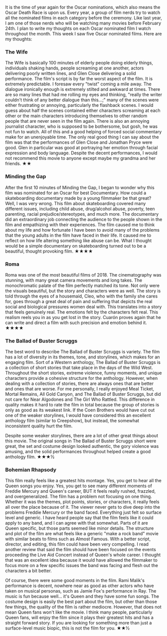 It is the time of year again for the Oscar nominations, which also means the Oscar Death Race is upon us. Every year, a group of film nerds try to watch all the nominated films in each category before the ceremony. Like last year, I am one of those nerds who will be watching many movies before February 24th. I plan to write my thoughts on each Oscar nominated film I watch throughout the month. This week I saw five Oscar nominated films. Here are my thoughts:

### The Wife ###
The Wife is basically 100 minutes of elderly people doing elderly things, individuals shaking hands, people screaming at one another, actors delivering poorly written lines, and Glen Close delivering a solid performance. The film's script is by far the worst aspect of the film. It is extremely predictable. I foresaw every "twist" coming a mile away. The dialogue ironically enough is extremely stilted and awkward at times. There are so many lines that had me rolling my eyes and thinking, "really the writer couldn't think of any better dialogue than this…;" many of the scenes were either frustrating or annoying, particularly the flashback scenes. I would guess about half the scenes contained either characters screaming at each other or the main characters introducing themselves to other random people that are never seen in the film again. There is also an annoying journalist character, who is supposed to be bothersome, but gosh, he was not fun to watch. All of this and a good helping of forced social commentary make for an unenjoyable time. The only real good thing I can say about the film was that the performances of Glen Close and Jonathan Pryce were good. Glen in particular was good at portraying her emotion through facial expression and body language. Despite the decent performances, I would not recommend this movie to anyone except maybe my grandma and her friends. ★★

### Minding the Gap ###
After the first 10 minutes of Minding the Gap, I began to wonder why this film was nominated for an Oscar for best Documentary. How could a skateboarding documentary made by a young filmmaker be that great? Well, I was very wrong. This film about skateboarding covered many different issues, including child abuse, drug/alcohol abuse, poverty, teen parenting, racial prejudice/stereotypes, and much more. The documentary did an extraordinary job connecting the audience to the people shown in the film and empathizing with their experiences. The film caused me to think about my life and how fortunate I have been to avoid many of the problems that the young adults in the film have faced in their life. It caused me to reflect on how life altering something like abuse can be. What I thought would be a simple documentary on skateboarding turned out to be a beautiful, thought provoking film. ★★★★

### Roma ###
Roma was one of the most beautiful films of 2018. The cinematography was stunning, with many great camera movements and long takes. The monochromatic palate of the film perfectly matched its tone. Not only were the visuals beautiful, but the story and characters were as well. The story is told through the eyes of a housemaid, Cleo, who with the family she cares for, goes through a great deal of pain and suffering that depicts the real social and biological pressures women deal with. This translates into a story that feels genuinely real. The emotions felt by the characters felt real. This realism reels you in as you get lost in the story. Cuarón proves again that he can write and direct a film with such precision and emotion behind it. ★★★★

### The Ballad of Buster Scruggs ###
The best word to describe The Ballad of Buster Scruggs is variety. The film has a lot of diversity in its themes, tone, and storylines, which makes for an engaging film. Sort of a Western anthology, The Ballad of Buster Scruggs is a collection of short stories that take place in the days of the Wild West. Throughout the short stories, extreme violence, funny moments, and unique characters provide a cohesive structure for the anthology. However, when dealing with a collection of stories, there are always ones that are better and ones that are worse. For me personally, I really enjoyed Meal Ticket, Mortal Remains, All Gold Canyon, and The Ballad of Buster Scruggs, but did not care for Near Algodones and The Girl Who Rattled. This difference in quality makes it hard to rate the film in total because the group of stories is only as good as its weakest link. If the Coen Brothers would have cut out one of the weaker storylines, I would have considered this an excellent anthology film (similar to Creepshow), but instead, the somewhat inconsistent quality hurt the film.

Despite some weaker storylines, there are a lot of other great things about this movie. The original songs in The Ballad of Buster Scruggs short were great, the set and costume design looked authentic, the gory violence was amusing, and the solid performances throughout helped create a good anthology film. ★★★½

### Bohemian Rhapsody ###
This film really feels like a greatest hits montage. Yes, you get to hear all the Queen songs you enjoy. Yes, you get to see many different moments of Freddie Mercury and Queen's career, BUT it feels really rushed, frazzled, and overgeneralized. The film has a problem not focusing on one thing. Whether it was the themes, plot points, stories, or characters, it really feels all over the place because of it. The viewer never gets to dive deep into the problems Freddie Mercury or the band faced. Everything just felt so surface level and generic. I have heard people say that the film feels like it could apply to any band, and I can agree with that somewhat. Parts of it are Queen specific, but those parts seemed like minor details. The structure and plot of the film are what feels like a generic "make a rock band" movie with similar beats to films such as Almost Famous. With a better script, director, and editing, this film could have been very compelling. I read another review that said the film should have been focused on the events proceeding the Live Aid Concert instead of Queen's whole career. I thought that was an excellent idea because it would have allowed the filmmaker to focus more on a few specific issues the band was facing and flesh out the characters a bit better. 

Of course, there were some good moments in the film. Rami Malik's performance is decent, nowhere near as good as other actors who have taken on musical personas, such as Jamie Fox's performance in Ray. The music is fun because well... it's Queen and they have some fun songs. The costume design is easily the best part about the film, but other than those few things, the quality of the film is rather mediocre. However, that does not mean Queen fans won't like the movie. I think many people, particularly Queen fans, will enjoy the film since it plays their greatest hits and has a straight forward story. If you are looking for something more than just a surface-level music biopic, this is not the film for you. ★★½